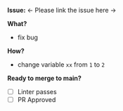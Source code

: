 **Issue:** <- Please link the issue here ->

**What?**
- fix bug

**How?**
- change variable `xx` from `1` to `2`

**Ready to merge to main?**
- [ ] Linter passes
- [ ] PR Approved